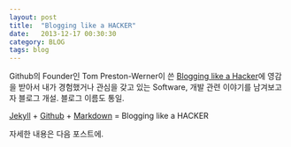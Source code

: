 ```yaml
---
layout: post
title:  "Blogging like a HACKER"
date:   2013-12-17 00:30:30
category: BLOG
tags: blog
---
```

Github의 Founder인 Tom Preston-Werner이 쓴 [Blogging like a Hacker][tom]에 영감을 받아서 내가 경험했거나 관심을 갖고 있는 Software, 개발 관련 이야기를 남겨보고자 블로그 개설. 블로그 이름도 통일.

[Jekyll][jekyll] + [Github][github] + [Markdown][markdown] = Blogging like a HACKER

자세한 내용은 다음 포스트에.

[github]: http://github.com
[jekyll]:	http://jekyllrb.com
[tom]: http://tom.preston-werner.com/2008/11/17/blogging-like-a-hacker.html
[markdown]: http://daringfireball.net/projects/markdown/syntax
